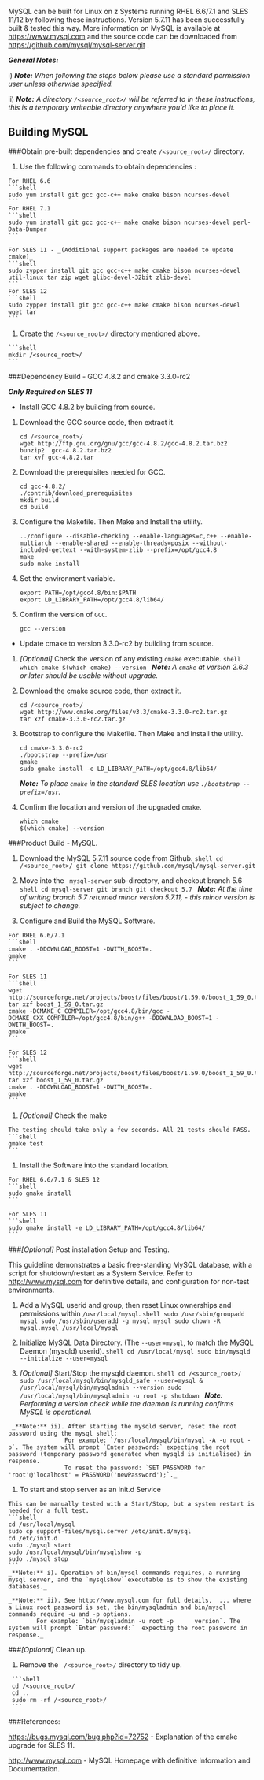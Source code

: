 MySQL can be built for Linux on z Systems running RHEL 6.6/7.1 and SLES 11/12 by following these instructions.  Version 5.7.11 has been successfully built & tested this way.
More information on MySQL is available at https://www.mysql.com and the source code can be downloaded from https://github.com/mysql/mysql-server.git
.

_**General Notes:**_

i) _**Note:** When following the steps below please use a standard permission user unless otherwise specified._

ii) _**Note:** A directory `/<source_root>/` will be referred to in these instructions, this is a temporary writeable directory anywhere you'd like to place it._

## Building MySQL

###Obtain pre-built dependencies and create `/<source_root>/` directory.

   1. Use the following commands to obtain dependencies :

    For RHEL 6.6
    ```shell
    sudo yum install git gcc gcc-c++ make cmake bison ncurses-devel
    ```
    For RHEL 7.1
    ```shell
    sudo yum install git gcc gcc-c++ make cmake bison ncurses-devel perl-Data-Dumper
    ```

	For SLES 11 - _(Additional support packages are needed to update cmake)_
    ```shell
    sudo zypper install git gcc gcc-c++ make cmake bison ncurses-devel util-linux tar zip wget glibc-devel-32bit zlib-devel
    ```
    For SLES 12
    ```shell
    sudo zypper install git gcc gcc-c++ make cmake bison ncurses-devel wget tar
    ```

   1. Create the `/<source_root>/` directory mentioned above.

    ```shell
    mkdir /<source_root>/
    ```

###Dependency Build -  GCC 4.8.2 and cmake 3.3.0-rc2

   _**Only Required on SLES 11**_  
   
   - Install GCC 4.8.2 by building from source.
   
   1. Download the GCC source code, then extract it.
      ```shell
      cd /<source_root>/
      wget http://ftp.gnu.org/gnu/gcc/gcc-4.8.2/gcc-4.8.2.tar.bz2
	  bunzip2  gcc-4.8.2.tar.bz2
	  tar xvf gcc-4.8.2.tar
      ```

   2. Download the prerequisites needed for GCC.
      ```shell
      cd gcc-4.8.2/
	  ./contrib/download_prerequisites
	  mkdir build
	  cd build
      ```
	  
   3. Configure the Makefile. Then Make and Install the utility.
      ```shell
      ../configure --disable-checking --enable-languages=c,c++ --enable-multiarch --enable-shared --enable-threads=posix --without-included-gettext --with-system-zlib --prefix=/opt/gcc4.8
	  make 
	  sudo make install 
      ```

   4. Set the environment variable.
      ```shell
      export PATH=/opt/gcc4.8/bin:$PATH
      export LD_LIBRARY_PATH=/opt/gcc4.8/lib64/
      ```
   
   5. Confirm the version of `GCC`.
      ```shell
      gcc --version
      ```
	  

	  
   - Update cmake to version 3.3.0-rc2 by building from source.

   1. _[Optional]_ Check the version of any existing `cmake` executable.
    ```shell
      which cmake
      $(which cmake) --version
    ```
      _**Note:** A `cmake` at version 2.6.3 or later should be usable without upgrade._


   1. Download the cmake source code, then extract it.
      ```shell
      cd /<source_root>/
      wget http://www.cmake.org/files/v3.3/cmake-3.3.0-rc2.tar.gz
      tar xzf cmake-3.3.0-rc2.tar.gz
      ```

   1. Bootstrap to configure the Makefile. Then Make and Install the utility.
      ```shell
      cd cmake-3.3.0-rc2
      ./bootstrap --prefix=/usr
      gmake
      sudo gmake install -e LD_LIBRARY_PATH=/opt/gcc4.8/lib64/
      ```
      _**Note:** To place `cmake` in the standard SLES location use `./bootstrap --prefix=/usr`._


   1. Confirm the location and version of the upgraded `cmake`.
      ```shell
      which cmake
      $(which cmake) --version
      ```

###Product Build - MySQL.

   1. Download the MySQL 5.7.11 source code from Github.
    ```shell
    cd /<source_root>/
    git clone https://github.com/mysql/mysql-server.git
    ```

   1. Move into the ` mysql-server` sub-directory, and checkout branch 5.6
    ```shell
    cd mysql-server
    git branch
    git checkout 5.7
    ```
    _**Note:** At the time of writing branch 5.7 returned minor version 5.7.11, - this minor version is subject to change._


   1. Configure and Build the MySQL Software.
   
    For RHEL 6.6/7.1
    ```shell
    cmake . -DDOWNLOAD_BOOST=1 -DWITH_BOOST=.
    gmake
    ```

	For SLES 11
	```shell
	wget http://sourceforge.net/projects/boost/files/boost/1.59.0/boost_1_59_0.tar.gz
	tar xzf boost_1_59_0.tar.gz
    cmake -DCMAKE_C_COMPILER=/opt/gcc4.8/bin/gcc -DCMAKE_CXX_COMPILER=/opt/gcc4.8/bin/g++ -DDOWNLOAD_BOOST=1 -DWITH_BOOST=.
    gmake
    ```
	  
	For SLES 12
	```shell
	wget http://sourceforge.net/projects/boost/files/boost/1.59.0/boost_1_59_0.tar.gz
	tar xzf boost_1_59_0.tar.gz
    cmake . -DDOWNLOAD_BOOST=1 -DWITH_BOOST=.
    gmake
    ```

   1. _[Optional]_ Check the make

    The testing should take only a few seconds. All 21 tests should PASS.
    ```shell
    gmake test
    ```

   1. Install the Software into the standard location.
    
	For RHEL 6.6/7.1 & SLES 12
    ```shell
    sudo gmake install
    ```
    
	For SLES 11
	```shell
    sudo gmake install -e LD_LIBRARY_PATH=/opt/gcc4.8/lib64/
    ```

###_[Optional]_ Post installation Setup and Testing.

   This guideline demonstrates a basic free-standing MySQL database, with a script for shutdown/restart as a System Service.
   Refer to http://www.mysql.com for definitive details, and configuration for non-test environments.

   1. Add a MySQL userid and group, then reset Linux ownerships and permissions within `/usr/local/mysql`.
    ```shell
    sudo /usr/sbin/groupadd mysql
    sudo /usr/sbin/useradd -g mysql mysql
    sudo chown -R mysql.mysql /usr/local/mysql
    ```

   1. Initialize MySQL Data Directory.  (The `--user=mysql`, to match the MySQL Daemon (mysqld) userid).
    ```shell
    cd /usr/local/mysql
    sudo bin/mysqld --initialize --user=mysql
    ```

   1. _[Optional]_ Start/Stop the mysqld daemon.
    ```shell
    cd /<source_root>/
    sudo /usr/local/mysql/bin/mysqld_safe --user=mysql &
    /usr/local/mysql/bin/mysqladmin --version
    sudo /usr/local/mysql/bin/mysqladmin -u root -p shutdown
    ```
     _**Note:** Performing a version check while the daemon is running confirms MySQL is operational._
	 
	 _**Note:** ii). After starting the mysqld server, reset the root password using the mysql shell:
					For example: `/usr/local/mysql/bin/mysql -A -u root -p`. The system will prompt `Enter password:` expecting the root password (temporary password generated when mysqld is initialised) in response.
					To reset the password: `SET PASSWORD for 'root'@'localhost' = PASSWORD('newPassword');`._

   1. To start and stop server as an init.d Service

    This can be manually tested with a Start/Stop, but a system restart is needed for a full test.
    ```shell
    cd /usr/local/mysql
    sudo cp support-files/mysql.server /etc/init.d/mysql
	cd /etc/init.d
    sudo ./mysql start
    sudo /usr/local/mysql/bin/mysqlshow -p
    sudo ./mysql stop
    ```
    _**Note:** i). Operation of bin/mysql commands requires, a running mysql server, and the `mysqlshow` executable is to show the existing databases._

    _**Note:** ii). See http://www.mysql.com for full details,  ... where a Linux root password is set, the bin/mysqladmin and bin/mysql commands require -u and -p options.
            For example: `bin/mysqladmin -u root -p      version`. The system will prompt `Enter password:`  expecting the root password in response._

###_[Optional]_ Clean up.

   1. Remove the ` /<source_root>/` directory to tidy up.

     ```shell
     cd /<source_root>/
     cd ..
     sudo rm -rf /<source_root>/
     ```

###References:

https://bugs.mysql.com/bug.php?id=72752 - Explanation of the cmake upgrade for SLES 11.

http://www.mysql.com - MySQL Homepage with definitive Information and Documentation.
